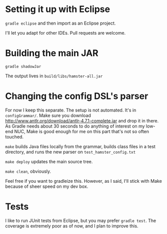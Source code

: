 # Setting it up with Eclipse

`gradle eclipse` and then import as an Eclipse project.

I'll let you adapt for other IDEs. Pull requests are welcome.

# Building the main JAR

`gradle shadowJar`

The output lives in `build/libs/hamster-all.jar`

# Changing the config DSL's parser

For now I keep this separate. The setup is not automated. It's in `configGrammar/`. Make sure you download http://www.antlr.org/download/antlr-4.7.1-complete.jar and drop it in there. As Gradle needs about 30 seconds to do anything of interest on my low-end NUC, Make is good enough for me on this part that's not so often touched. 

`make` builds Java files locally from the grammar, builds class files in a test directory, and runs the new parser on `test_hamster_config.txt`

`make deploy` updates the main source tree.

`make clean`, obviously.

Feel free if you want to gradleize this. However, as I said, I'll stick with Make because of sheer speed on my dev box.

# Tests

I like to run JUnit tests from Eclipse, but you may prefer `gradle test`. The coverage is extremely poor as of now, and I plan to improve this.
